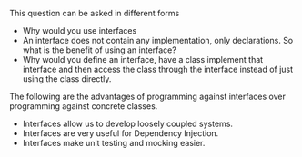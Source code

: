 This question can be asked in different forms  
* Why would you use interfaces  
* An interface does not contain any implementation, only declarations. So what is the benefit of using an interface?  
* Why would you define an interface, have a class implement that interface and then access the class through the 
interface instead of just using the class directly.  

The following are the advantages of programming against interfaces over programming against concrete classes.  
* Interfaces allow us to develop loosely coupled systems.   
* Interfaces are very useful for Dependency Injection.  
* Interfaces make unit testing and mocking easier.  
